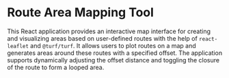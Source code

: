 # Route Area Mapping Tool

This React application provides an interactive map interface for creating and visualizing areas based on user-defined routes with the help of `react-leaflet` and `@turf/turf`. It allows users to plot routes on a map and generates areas around these routes with a specified offset. The application supports dynamically adjusting the offset distance and toggling the closure of the route to form a looped area.